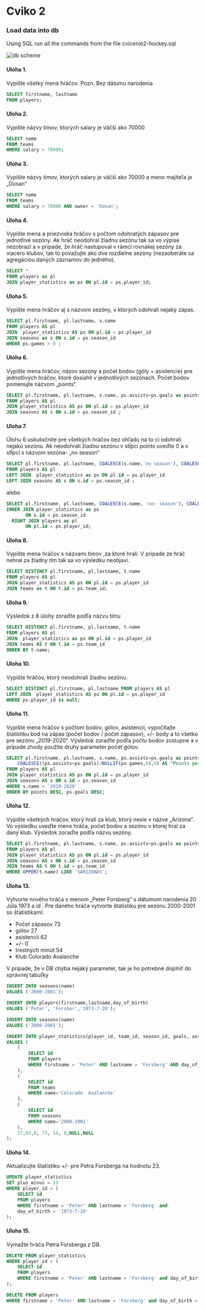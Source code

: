# Cviko 2


### Load data into db

Using SQL run all the commands from the file cvicenie2-hockey.sql

![db scheme](./assets/db_scheme.png)



#### Uloha 1.

Vypíšte všetky mená hráčov. Pozn. Bez dátumu narodenia

```sql
SELECT firstname, lastname
FROM players;
```

#### Uloha 2.

Vypíšte názvy tímov, ktorých salary je väčší ako 70000

```sql
SELECT name
FROM teams
WHERE salary > 70000;
```

#### Uloha 3.

Vypíšte názvy tímov, ktorých salary je väčší ako 70000 a meno majiteľa je „Dusan“

```sql
SELECT name
FROM teams
WHERE salary > 70000 AND owner = 'Dusan';
```

#### Uloha 4.

Vypíšte mena a priezviska hráčov s počtom odohratých zápasov pre jednotlivé sezóny. Ak hráč neodohral žiadnu sezónu tak sa vo výpise nezobrazí a v prípade, že hráč nastupoval v rámci rovnakej sezóny za viacero klubov, tak to považujte ako dve rozdielne sezóny (nezaoberáte sa agregáciou daných záznamov do jedného).

```sql
SELECT *
FROM players as pl
JOIN player_statistics as ps ON pl.id = ps.player_id;
```

#### Uloha 5.

Vypíšte mena hráčov aj s názvom sezóny, v ktorých odohrali nejaký zápas.

```sql
SELECT pl.firstname, pl.lastname, s.name
FROM players AS pl
JOIN  player_statistics AS ps ON pl.id = ps.player_id
JOIN seasons as s ON s.id = ps.season_id
WHERE ps.games > 0 ;
```

#### Uloha 6.

Vypíšte mena hráčov, názov sezóny a počet bodov (góly + asistencie) pre jednotlivých hráčov, ktoré dosiahli v jednotlivých sezónach. Počet bodov pomenujte názvom „points“.

```sql
SELECT pl.firstname, pl.lastname, s.name, ps.assists+ps.goals as points
FROM players AS pl
JOIN player_statistics AS ps ON pl.id = ps.player_id 
JOIN seasons AS s ON s.id = ps.season_id ;
```

#### Uloha 7.

Úlohu 6 uskutočnite pre všetkých hráčov bez ohľadu na to ci odohrali nejakú sezónu. Ak neodohrali žiadnu sezónu v stĺpci points uveďte 0 a v stĺpci s názvom sezóna- „no season“

```sql
SELECT pl.firstname, pl.lastname, COALESCE(s.name,'no season'), COALESCE (ps.assists+ps.goals,0) AS points
FROM players AS pl 
LEFT JOIN  player_statistics as ps ON pl.id = ps.player_id
LEFT JOIN seasons AS s ON s.id = ps.season_id ;
```
alebo
```sql
SELECT pl.firstname, pl.lastname, COALESCE(s.name, 'no- season'), COALESCE(ps.goals + ps.assists, 0) as points FROM seasons as s
INNER JOIN player_statistics as ps
       ON s.id = ps.season_id
  RIGHT JOIN players as pl
       ON pl.id = ps.player_id;
```

#### Uloha 8.

Vypíšte mena hráčov s názvami tímov ,za ktoré hrali. V prípade ze hráč nehral za žiadny tím tak sa vo výsledku neobjaví.

```sql
SELECT DISTINCT pl.firstname, pl.lastname, t.name
FROM players AS pl
JOIN player_statistics AS ps ON pl.id = ps.player_id
JOIN teams as t ON t.id = ps.team_id;
```

#### Uloha 9.

Výsledok z 8 úlohy zoraďte podľa názvu tímu

```sql
SELECT DISTINCT pl.firstname, pl.lastname, t.name
FROM players AS pl
JOIN  player_statistics as ps ON pl.id = ps.player_id
JOIN teams AS t ON t.id = ps.team_id
ORDER BY t.name;
```

#### Uloha 10.

Vypíšte hráčov, ktorý neodohrali žiadnu sezónu.

```sql
SELECT DISTINCT pl.firstname, pl.lastname FROM players AS pl
LEFT JOIN  player_statistics AS ps ON pl.id = ps.player_id
WHERE ps.player_id is null;
```

#### Uloha 11.

Vypíšte mena hráčov s počtom bodov, gólov, asistencii, vypočítajte štatistiku bod na zápas (počet bodov / počet zápasov), +/- body a to všetko pre sezónu „2019-2020“. Výsledok zoraďte podľa počtu bodov zostupne a v prípade zhody použite druhy parameter počet gólov.

```sql
SELECT pl.firstname, pl.lastname, s.name, ps.assists+ps.goals as points, 
    COALESCE((ps.assists+ps.goals)/NULLIF(ps.games,0),0) AS "Points per game"
FROM players AS pl
JOIN player_statistics AS ps ON pl.id = ps.player_id
JOIN seasons AS s ON s.id = ps.season_id
WHERE s.name = '2019-2020'
ORDER BY points DESC, ps.goals DESC;
```

#### Uloha 12.

Vypíšte všetkých hráčov, ktorý hrali za klub, ktorý nesie v názve „Arizona“. Vo výsledku uveďte meno hráča, počet bodov a sezónu v ktorej hral za daný klub. Výsledok zoraďte podľa názvu sezóny.

```sql
SELECT pl.firstname, pl.lastname, s.name, ps.assists+ps.goals as points
FROM players AS pl
JOIN player_statistics AS ps ON pl.id = ps.player_id
JOIN seasons AS s ON s.id = ps.season_id
JOIN teams AS t ON t.id = ps.team_id
WHERE UPPER(t.name) LIKE '%ARIZONA%';
```

#### Uloha 13.

Vytvorte nového hráča s menom „Peter Forsberg“ s dátumom narodenia 20 Júla 1973 a id . Pre daného hráča vytvorte štatistiku pre sezónu 2000-2001 so štatistikami:

* Počet zápasov 73
* gólov 27
* asistencii 62
* +/- 0
* trestných minút 54
* Klub Colorado Avalanche

V prípade, že v DB chýba nejaký parameter, tak je ho potrebné doplniť do správnej tabuľky

```sql
INSERT INTO seasons(name)
VALUES ('2000-2001');
```

```sql
INSERT INTO players(firstname,lastname,day_of_birth)
VALUES ('Peter', 'Forsber','1973-7-20');
```

```sql
INSERT INTO seasons(name)
VALUES ('2000-2001');
```

```sql
INSERT INTO player_statistics(player_id, team_id, season_id, goals, assis ts, jersey, games, penalty_minutes, plus_minus, start_date, end_date)
VALUES (
    (
        SELECT id 
        FROM players 
        WHERE firstname = 'Peter' AND lastname = 'Forsberg' AND day_of_birth = '1973-7-  20'
    ), 
    (
        SELECT id 
        FROM teams 
        WHERE name='Colorado  Avalanche'
    ), 
    (
        SELECT id 
        FROM seasons 
        WHERE name='2000-2001'
    ), 
    27,63,0, 73, 54, 0,NULL,NULL
);
```

#### Uloha 14.

Aktualizujte štatistiku +/- pre Petra Forsberga na hodnotu 23.

```sql
UPDATE player_statistics
SET plus_minus = 23
WHERE player_id = (
    SELECT id
    FROM players
    WHERE firstname = 'Peter' AND lastname = 'Forsberg' and
    day_of_birth = '1973-7-20'
);
```

#### Uloha 15.

Vymažte hráča Petra Forsberga z DB.

```sql
DELETE FROM player_statistics
WHERE player_id = (
    SELECT id 
    FROM players 
    WHERE firstname = 'Peter' AND lastname = 'Forsberg' and day_of_birth = '1973- 7-20'
);
```

```sql
DELETE FROM players
WHERE firstname = 'Peter' AND lastname = 'Forsberg' and day_of_birth = '1973-7-20';
```




